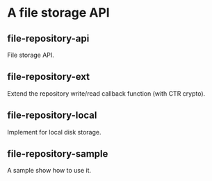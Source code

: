 # A file storage API

## file-repository-api

File storage API.

## file-repository-ext

Extend the repository write/read callback function (with CTR crypto).

## file-repository-local

Implement for local disk storage. 

## file-repository-sample

A sample show how to use it.
